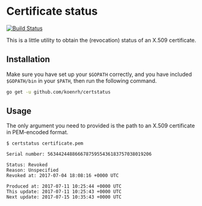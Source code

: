 # Certificate status

[![Build Status](https://travis-ci.org/koenrh/certstatus.svg?branch=master)](https://travis-ci.org/koenrh/certstatus)

This is a little utility to obtain the (revocation) status of an X.509 certificate.

## Installation

Make sure you have set up your `$GOPATH` correctly, and you have included
`$GOPATH/bin` in your `$PATH`, then run the following command.

```bash
go get -u github.com/koenrh/certstatus
```

## Usage

The only argument you need to provided is the path to an X.509 certificate in
PEM-encoded format.

```
$ certstatus certificate.pem

Serial number: 56344244886667875955436183757038019206

Status: Revoked
Reason: Unspecified
Revoked at: 2017-07-04 18:08:16 +0000 UTC

Produced at: 2017-07-11 10:25:44 +0000 UTC
This update: 2017-07-11 10:25:43 +0000 UTC
Next update: 2017-07-15 10:35:43 +0000 UTC
```
